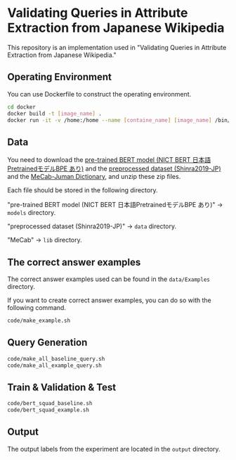 # Validating Queries in Attribute Extraction from Japanese Wikipedia
 
This repository is an implementation used in "Validating Queries in Attribute Extraction from Japanese Wikipedia."

## Operating Environment
You can use Dockerfile to construct the operating environment.

```bash
cd docker
docker build -t [image_name] .
docker run -it -v /home:/home --name [containe_name] [image_name] /bin/bash
```

## Data
You need to download the [pre-trained BERT model (NICT BERT 日本語PretrainedモデルBPE あり)](https://alaginrc.nict.go.jp/nict-bert/NICT_BERT-base_JapaneseWikipedia_32K_BPE.zip) and the [preprocessed dataset (Shinra2019-JP)](http://shinra-project.info/download/?tax%5Bwpdmcategory%5D=2019jp#) and the [MeCab-Juman Dictionary](https://drive.google.com/uc?export=download&id=0B4y35FiV1wh7X2pESGlLREpxdXM), and unzip these zip files.

Each file should be stored in the following directory.

"pre-trained BERT model (NICT BERT 日本語PretrainedモデルBPE あり)" -> `models` directory.

"preprocessed dataset (Shinra2019-JP)" -> `data` directory.

"MeCab" -> `lib` directory.

## The correct answer examples 
The correct answer examples used can be found in the `data/Examples` directory.

If you want to create correct answer examples, you can do so with the following command.
```bash
code/make_example.sh
```

## Query Generation
```bash
code/make_all_baseline_query.sh
code/make_all_example_query.sh
```
 
## Train & Validation & Test
```bash
code/bert_squad_baseline.sh
code/bert_squad_example.sh
```

## Output
The output labels from the experiment are located in the `output` directory. 